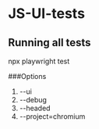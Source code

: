 # JS-UI-tests

## Running all tests
npx playwright test

###Options
1. --ui
1. --debug
1. --headed
1. --project=chromium